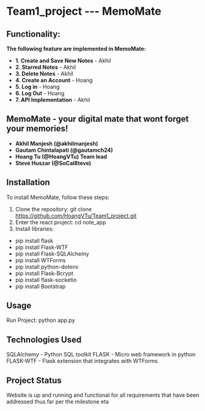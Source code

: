 # Team1_project --- MemoMate

## Functionality:
**The following feature are implemented in MemoMate:**
- **1. Create and Save New Notes** - Akhil
- **2. Starred Notes** - Akhil
- **3. Delete Notes** - Akhil
- **4. Create an Account** - Hoang
- **5. Log in** - Hoang
- **6. Log Out** - Hoang
- **7. API Implementation** - Akhil

## MemoMate - your digital mate that wont forget your memories!
- **Akhil Manjesh (@akhilmanjesh)**
- **Gautam Chintalapati (@gautamch24)**
- **Hoang Tu (@HoangVTu) Team lead**
- **Steve Huszar (@SoCal8teve)**

## Installation
To install MemoMate, follow these steps:

1. Clone the repository: git clone https://github.com/HoangVTu/Team1_project.git
2. Enter the react project: cd note_app
3. Install libraries:
- pip install flask
- pip install Flask-WTF
- pip install Flask-SQLAlchemy
- pip install WTForms
- pip install python-dotenv
- pip install Flask-Bcrypt
- pip install flask-socketio
- pip install Bootstrap
     
## Usage
Run Project: python app.py
   
## Technologies Used
SQLAlchemy - Python SQL toolkit
FLASK - Micro web framework in python
FLASK-WTF - Flask extension that integrates with WTForms

## Project Status
Website is up and running and functional for all requirements that have been addressed thus far per the milestone eta



